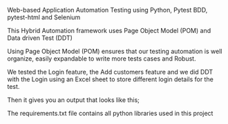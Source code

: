 Web-based Application Automation Testing using Python, Pytest BDD, pytest-html and Selenium

This Hybrid Automation framework uses Page Object Model (POM) and Data driven Test (DDT)

Using Page Object Model (POM) ensures that our testing automation is well organize, easily expandable to write more tests cases and Robust. <br />

We tested the Login feature, the Add customers feature and we did DDT with the Login using an Excel sheet to store different login details for the test. <br />

Then it gives you an output that looks like this; <br />

The requirements.txt file contains all python libraries used in this project

&nbsp;


